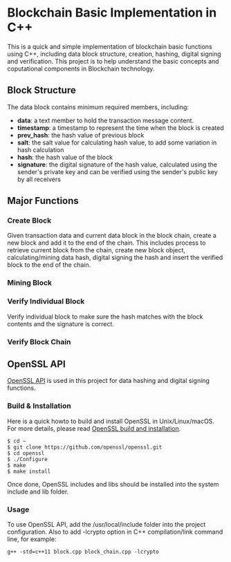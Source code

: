 # Blockchain Basic Implementation in C++
This is a quick and simple implementation of blockchain basic functions using C++, including data block structure, creation, hashing, digital 
signing and verification. This project is to help understand the basic concepts and coputational components in Blockchain technology.
## Block Structure
The data block contains minimum required members, including:
- **data**: a text member to hold the transaction message content.
- **timestamp**: a timestamp to represent the time when the block is created
- **prev_hash**: the hash value of previous block
- **salt**: the salt value for calculating hash value, to add some variation in hash calculation
- **hash**: the hash value of the block
- **signature**: the digital signature of the hash value, calculated using the sender's private key and can be verified using the sender's public key by all receivers

## Major Functions
### Create Block
Given transaction data and current data block in the block chain, create a new block and add it to the end of the chain. This includes process to retrieve 
current block from the chain, create new block object, calculating/mining data hash, digital signing the hash and insert the verified block to the end 
of the chain. 
### Mining Block
### Verify Individual Block
Verify individual block to make sure the hash matches with the block contents and the signature is correct.
### Verify Block Chain

## OpenSSL API
[OpenSSL API](https://github.com/openssl/openssl) is used in this project for data hashing and digital signing functions. 
### Build & Installation
Here is a quick howto to build and install OpenSSL in Unix/Linux/macOS. For more details, please read 
[OpenSSL build and installation](https://github.com/openssl/openssl/blob/master/INSTALL.md).

```
$ cd ~
$ git clone https://github.com/openssl/openssl.git
$ cd openssl
$ ./Configure
$ make
$ make install
```
Once done, OpenSSL includes and libs should be installed into the system include and lib folder.
### Usage
To use OpenSSL API, add the /usr/local/include folder into the project configuration. Also to add -lcrypto option in C++ compilation/link command line, 
for example: 
```
g++ -std=c++11 block.cpp block_chain.cpp -lcrypto
```
